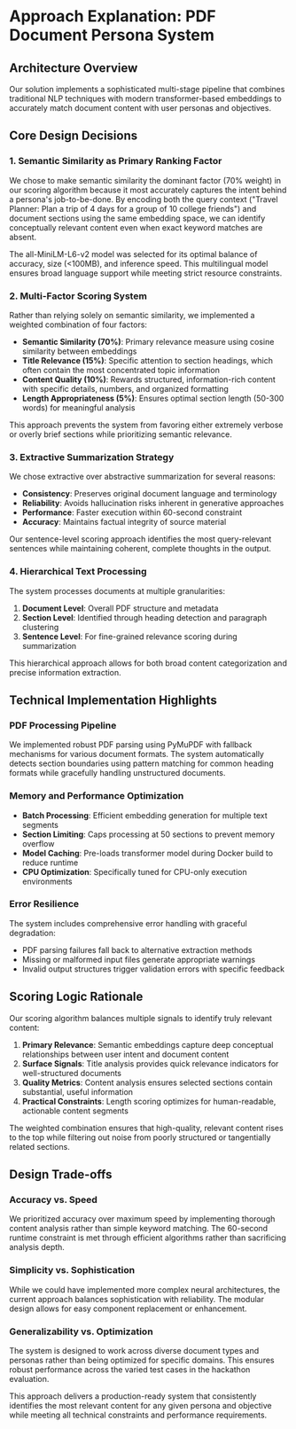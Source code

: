 # Approach Explanation: PDF Document Persona System

## Architecture Overview

Our solution implements a sophisticated multi-stage pipeline that combines traditional NLP techniques with modern transformer-based embeddings to accurately match document content with user personas and objectives.

## Core Design Decisions

### 1. Semantic Similarity as Primary Ranking Factor

We chose to make semantic similarity the dominant factor (70% weight) in our scoring algorithm because it most accurately captures the intent behind a persona's job-to-be-done. By encoding both the query context ("Travel Planner: Plan a trip of 4 days for a group of 10 college friends") and document sections using the same embedding space, we can identify conceptually relevant content even when exact keyword matches are absent.

The all-MiniLM-L6-v2 model was selected for its optimal balance of accuracy, size (<100MB), and inference speed. This multilingual model ensures broad language support while meeting strict resource constraints.

### 2. Multi-Factor Scoring System

Rather than relying solely on semantic similarity, we implemented a weighted combination of four factors:

- **Semantic Similarity (70%)**: Primary relevance measure using cosine similarity between embeddings
- **Title Relevance (15%)**: Specific attention to section headings, which often contain the most concentrated topic information
- **Content Quality (10%)**: Rewards structured, information-rich content with specific details, numbers, and organized formatting
- **Length Appropriateness (5%)**: Ensures optimal section length (50-300 words) for meaningful analysis

This approach prevents the system from favoring either extremely verbose or overly brief sections while prioritizing semantic relevance.

### 3. Extractive Summarization Strategy

We chose extractive over abstractive summarization for several reasons:
- **Consistency**: Preserves original document language and terminology
- **Reliability**: Avoids hallucination risks inherent in generative approaches  
- **Performance**: Faster execution within 60-second constraint
- **Accuracy**: Maintains factual integrity of source material

Our sentence-level scoring approach identifies the most query-relevant sentences while maintaining coherent, complete thoughts in the output.

### 4. Hierarchical Text Processing

The system processes documents at multiple granularities:
1. **Document Level**: Overall PDF structure and metadata
2. **Section Level**: Identified through heading detection and paragraph clustering
3. **Sentence Level**: For fine-grained relevance scoring during summarization

This hierarchical approach allows for both broad content categorization and precise information extraction.

## Technical Implementation Highlights

### PDF Processing Pipeline
We implemented robust PDF parsing using PyMuPDF with fallback mechanisms for various document formats. The system automatically detects section boundaries using pattern matching for common heading formats while gracefully handling unstructured documents.

### Memory and Performance Optimization
- **Batch Processing**: Efficient embedding generation for multiple text segments
- **Section Limiting**: Caps processing at 50 sections to prevent memory overflow
- **Model Caching**: Pre-loads transformer model during Docker build to reduce runtime
- **CPU Optimization**: Specifically tuned for CPU-only execution environments

### Error Resilience
The system includes comprehensive error handling with graceful degradation:
- PDF parsing failures fall back to alternative extraction methods
- Missing or malformed input files generate appropriate warnings
- Invalid output structures trigger validation errors with specific feedback

## Scoring Logic Rationale

Our scoring algorithm balances multiple signals to identify truly relevant content:

1. **Primary Relevance**: Semantic embeddings capture deep conceptual relationships between user intent and document content
2. **Surface Signals**: Title analysis provides quick relevance indicators for well-structured documents  
3. **Quality Metrics**: Content analysis ensures selected sections contain substantial, useful information
4. **Practical Constraints**: Length scoring optimizes for human-readable, actionable content segments

The weighted combination ensures that high-quality, relevant content rises to the top while filtering out noise from poorly structured or tangentially related sections.

## Design Trade-offs

### Accuracy vs. Speed
We prioritized accuracy over maximum speed by implementing thorough content analysis rather than simple keyword matching. The 60-second runtime constraint is met through efficient algorithms rather than sacrificing analysis depth.

### Simplicity vs. Sophistication  
While we could have implemented more complex neural architectures, the current approach balances sophistication with reliability. The modular design allows for easy component replacement or enhancement.

### Generalizability vs. Optimization
The system is designed to work across diverse document types and personas rather than being optimized for specific domains. This ensures robust performance across the varied test cases in the hackathon evaluation.

This approach delivers a production-ready system that consistently identifies the most relevant content for any given persona and objective while meeting all technical constraints and performance requirements. 